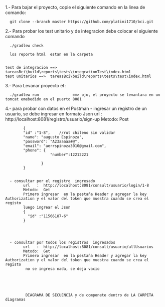  1.- Para bajar el proyecto, copie el siguiente comando en la linea de comando:
 
      git clone --branch master https://github.com/platini1710/bci.git
	  
2.-	Para probar los test unitario y de integracion debe colocar el siguiente comando

      ./gradlew check
	  
	  los reporte html  estan en la carpeta 
	  
	  
	test de integracion ==>  tareasBci\build\reports\tests\integrationTest\index.html
	test unitarios ==>  tareasBci\build\reports\tests\test\index.html
	
	 
	 
3.-	Para Levanar   proyecto el :
	  
      ./gradlew run               ==> ojo, el proyecto se levantara en un tomcat emebedido en el puerto 8081
	   
	   
4.-	para probar con datos en el Postman
      - ingresar un registro de un usuario, se debe ingresar en formato Json
			url   :  http://localhost:8081/registro/usuario/sign-up
			Metodo:  Post
			
			{
			"id" :"1-8",    //rut chileno sin validar
			"name": "augusto Espinoza",
			"password": "A23aaaaa#@",
			"email": "aerrspinoza3010@gmail.com",
			"phone": {
						"number":12212221

					}
			}
		

      - consultar por el registro  ingresado
			url   :  http://localhost:8081/consult/usuario/login/1-8
			Metodo:  Get	  
			Primero ingresar  en la pestaña Header y agregar la key Authorization y el valor del token que muestra cuando se crea el registo 
			luego ingrear el Json  
			{
			  "id" :"11566187-6"
			}
		
		
		
		
	  - consultar por todos los registros  ingresados
	  	    url   :  http://localhost:8081/consult/usuario/allUsuarios
		    Metodo:  Get	
	        Primero ingresar  en la pestaña Header y agregar la key Authorization y el valor del token que muestra cuando se crea el registo 
		     no se ingresa nada, se deja vacio
			 
			 
			 
			 
			 
			 DIAGRAMA DE SECUENCIA y de componete dentro de LA CARPETA diagramas